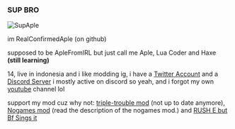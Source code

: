 ### SUP BRO
![SupAple](https://user-images.githubusercontent.com/92934617/159110748-b7d01c1c-82f5-4b47-abb7-70bc5b1ccdcb.png)

im RealConfirmedAple (on github)

supposed to be ApleFromIRL but just call me Aple,
Lua Coder and Haxe **(still learning)**

14, live in indonesia and i like modding ig,
i have a [Twitter Account](https://twitter.com/ApleFromIRL_) and a [Discord Server](https://discord.gg/RsyurVnMA3) i mostly active on discord so yeah, and i forgot my own [youtube](https://www.youtube.com/channel/UC1RVhiCCOTbHGaZnrYrQ7VQ) channel lol

support my mod cuz why not: [triple-trouble mod](https://gamebanana.com/mods/349754) (not up to date anymore), [Nogames mod](https://gamebanana.com/mods/357519) (read the description of the nogames mod.) and [RUSH E but Bf Sings it](https://gamebanana.com/mods/366498)

